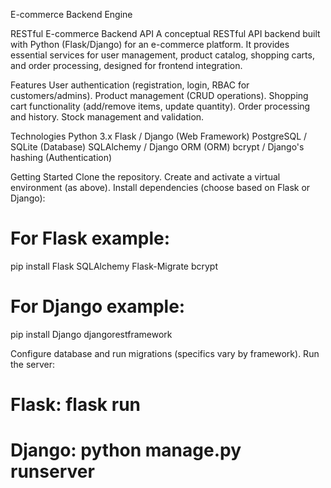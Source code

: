 E-commerce Backend Engine

 
RESTful E-commerce Backend API
A conceptual RESTful API backend built with Python (Flask/Django) for an e-commerce platform. It provides essential services for user management, product catalog, shopping carts, and order processing, designed for frontend integration.

Features
User authentication (registration, login, RBAC for customers/admins).
Product management (CRUD operations).
Shopping cart functionality (add/remove items, update quantity).
Order processing and history.
Stock management and validation.

Technologies
Python 3.x
Flask / Django (Web Framework)
PostgreSQL / SQLite (Database)
SQLAlchemy / Django ORM (ORM)
bcrypt / Django's hashing (Authentication)


Getting Started
Clone the repository.
Create and activate a virtual environment (as above).
Install dependencies (choose based on Flask or Django):
# For Flask example:
pip install Flask SQLAlchemy Flask-Migrate bcrypt
# For Django example:
pip install Django djangorestframework

Configure database and run migrations (specifics vary by framework).
Run the server:
# Flask: flask run
# Django: python manage.py runserver
